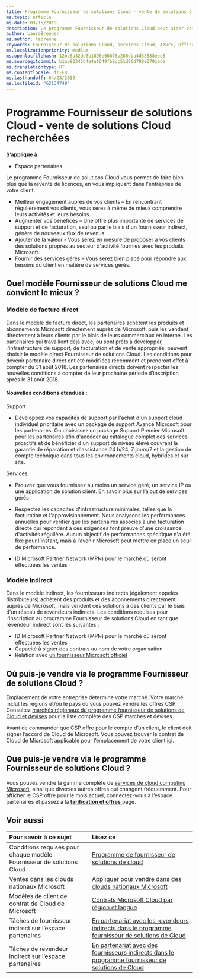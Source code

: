 ```yaml
---
title: Programme Fournisseur de solutions Cloud - vente de solutions Cloud recherchées | Espace partenaires
ms.topic: article
ms.date: 03/15/2019
description: Le programme Fournisseur de solutions Cloud peut aider votre entreprise à croître avec de nouveaux clients et de nouvelles compétences.
author: LauraBrenner
ms.author: labrenne
keywords: Fournisseur de solutions Cloud, services Cloud, Azure, Office 365, Dynamics, partenaire fournisseur de solutions Cloud, vente par fournisseur de solutions Cloud, partenaire direct, partenaire fournisseur de solutions Cloud direct, revendeur fournisseur de solutions Cloud indirect, fournisseur de solutions Cloud direct, fournisseur de solutions Cloud indirect, modèle direct, modèle indirect, revendeur indirect, fournisseur indirect, fournisseur, distributeur, programme fournisseur de solutions cloud
ms.localizationpriority: medium
ms.openlocfilehash: 12bc6a32dd6b1890e66076b280dba4d38588eee5
ms.sourcegitcommit: b1ab80345b4e4af649fb8cc51d96d798e0791ade
ms.translationtype: HT
ms.contentlocale: fr-FR
ms.lasthandoff: 04/23/2019
ms.locfileid: "62134749"
---
```

# <a name="cloud-solution-provider-program---selling-in-demand-cloud-solutions"></a>Programme Fournisseur de solutions Cloud - vente de solutions Cloud recherchées 

**S’applique à**

-  Espace partenaires

Le programme Fournisseur de solutions Cloud vous permet de faire bien plus que la revente de licences, en vous impliquant dans l'entreprise de votre client.
 
- Meilleur engagement auprès de vos clients – En rencontrant régulièrement vos clients, vous serez à même de mieux comprendre leurs activités et leurs besoins.
- Augmenter vos bénéfices – Une offre plus importante de services de support et de facturation, seul ou par le biais d'un fournisseur indirect, génère de nouveaux flux de revenus.  
- Ajouter de la valeur - Vous serez en mesure de proposer à vos clients des solutions propres au secteur d'activité fournies avec les produits Microsoft.
- Fournir des services gérés – Vous serez bien placé pour répondre aux besoins du client en matière de services gérés. 

## <a name="which-csp-model-is-best-for-me"></a>Quel modèle Fournisseur de solutions Cloud me convient le mieux ?

### <a name="direct-bill-model"></a>Modèle de facture direct

 Dans le modèle de facture direct, les partenaires achètent les produits et abonnements Microsoft directement auprès de Microsoft, puis les vendent directement à leurs clients par le biais de leurs commerciaux en interne. Les partenaires qui travaillent déjà avec, ou sont prêts à développer, l'infrastructure de support, de facturation et de vente appropriée, peuvent choisir le modèle direct Fournisseur de solutions Cloud. Les conditions pour devenir partenaire direct ont été modifiées récemment et prendront effet à compter du 31 août 2018. Les partenaires directs doivent respecter les nouvelles conditions à compter de leur prochaine période d’inscription après le 31 août 2018.


#### <a name="new-expanded-requirements"></a>Nouvelles conditions étendues :

Support
- Développez vos capacités de support par l'achat d'un support cloud individuel prioritaire avec un package de support Avancé Microsoft pour les partenaires. Ou choisissez un package Support Premier Microsoft pour les partenaires afin d'accéder au catalogue complet des services proactifs et de bénéficier d'un support de niveau élevé couvrant la garantie de réparation et d'assistance 24 h/24, 7 jours/7 et la gestion de compte technique dans tous les environnements cloud, hybrides et sur site. 

Services

- Prouvez que vous fournissez au moins un service géré, un service IP ou une application de solution client. En savoir plus sur l’ajout de services gérés

- Respectez les capacités d'infrastructure minimales, telles que la facturation et l'approvisionnement.
Nous analysons les performances annuelles pour vérifier que les partenaires associés à une facturation directe qui répondent à ces exigences font preuve d'une croissance d'activités régulière. Aucun objectif de performances spécifique n'a été fixé pour l’instant, mais à l’avenir Microsoft peut mettre en place un seuil de performance. 

- ID Microsoft Partner Network (MPN) pour le marché où seront effectuées les ventes


### <a name="indirect-model"></a>Modèle indirect

Dans le modèle indirect, les fournisseurs indirects (également appelés distributeurs) achètent des produits et des abonnements directement auprès de Microsoft, mais vendent ces solutions à des clients par le biais d'un réseau de revendeurs indirects. Les conditions requises pour l'inscription au programme Fournisseur de solutions Cloud en tant que revendeur indirect sont les suivantes :

- ID Microsoft Partner Network (MPN) pour le marché où seront effectuées les ventes
- Capacité à signer des contrats au nom de votre organisation
- Relation avec [un fournisseur Microsoft officiel](https://partnercenter.microsoft.com/partner/find-a-provider)


## <a name="where-can-i-sell-through-the-csp-program"></a>Où puis-je vendre via le programme Fournisseur de solutions Cloud ?

Emplacement de votre entreprise détermine votre marché. Votre marché inclut les régions et/ou le pays où vous pouvez vendre les offres CSP. Consultez [marchés régionaux du programme fournisseur de solutions de Cloud et devises](regional-authorization-overview.md) pour la liste complète des CSP marchés et devises.

Avant de commander que CSP offre pour le compte d’un client, le client doit signer l’accord de Cloud de Microsoft. Vous pouvez trouver le contrat de Cloud de Microsoft applicable pour l’emplacement de votre client [ici](agreements.md).  

## <a name="what-can-i-sell-through-the-csp-program"></a>Que puis-je vendre via le programme Fournisseur de solutions Cloud ?

Vous pouvez vendre la gamme complète de [services de cloud computing Microsoft](https://partner.microsoft.com/cloud-solution-provider/products-and-services), ainsi que diverses autres offres qui changent fréquemment. Pour afficher le CSP offre pour le mois actuel, connectez-vous à l’espace partenaires et passez à la [ **tarification et offres** ](https://partnercenter.microsoft.com/pcv/sales) page.

## <a name="see-also"></a>Voir aussi 


|**Pour savoir à ce sujet**   |**Lisez ce**   |
|:---------------------------|:--------------------|
|Conditions requises pour chaque modèle Fournisseur de solutions Cloud   | [Programme de fournisseur de solutions de cloud](https://partnercenter.microsoft.com/partner/cloud-solution-provider)|
|Ventes dans les clouds nationaux Microsoft   | [Appliquer pour vendre dans des clouds nationaux Microsoft](csp-national-clouds-overview.md)|
|Modèles de client de contrat de Cloud de Microsoft   |[Contrats Microsoft Cloud par région et langue](agreements.md)|
|Tâches de fournisseur indirect sur l’espace partenaires  |[En partenariat avec les revendeurs indirects dans le programme fournisseur de solutions de Cloud](indirect-provider-tasks-in-partner-center.md)|
|Tâches de revendeur indirect sur l’espace partenaires   |[En partenariat avec des fournisseurs indirects dans le programme fournisseur de solutions de Cloud](indirect-reseller-tasks-in-partner-center.md)|

